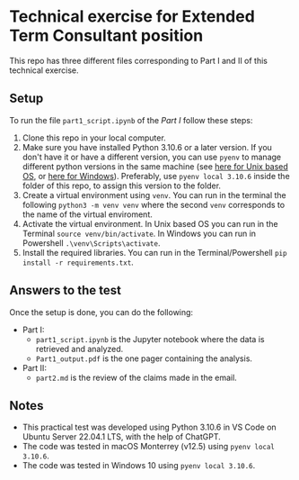 # Technical exercise for Extended Term Consultant position
This repo has three different files corresponding to Part I and II of this technical exercise.

## Setup
To run the file `part1_script.ipynb` of the *Part I* follow these steps:
1. Clone this repo in your local computer.
1. Make sure you have installed Python 3.10.6 or a later version. If you don't have it or have a different version, you can use `pyenv` to manage different python versions in the same machine (see [here for Unix based OS](https://realpython.com/intro-to-pyenv/), or [here for Windows](https://github.com/pyenv-win/pyenv-win)). Preferably, use `pyenv local 3.10.6` inside the folder of this repo, to assign this version to the folder.
1. Create a virtual environment using `venv`. You can run in the terminal the following `python3 -m venv venv` where the second `venv` corresponds to the name of the virtual enviroment.
1. Activate the virtual environment. In Unix based OS you can run in the Terminal `source venv/bin/activate`. In Windows you can run in Powershell `.\venv\Scripts\activate`.
1. Install the required libraries. You can run in the Terminal/Powershell `pip install -r requirements.txt`.

## Answers to the test
Once the setup is done, you can do the following:
- Part I:
    - `part1_script.ipynb` is the Jupyter notebook where the data is retrieved and analyzed.
    - `Part1_output.pdf` is the one pager containing the analysis.
- Part II:
    - `part2.md` is the review of the claims made in the email.
    
## Notes
- This practical test was developed using Python 3.10.6 in VS Code on Ubuntu Server 22.04.1 LTS, with the help of ChatGPT.
- The code was tested in macOS Monterrey (v12.5) using `pyenv local 3.10.6`.
- The code was tested in Windows 10 using `pyenv local 3.10.6`.